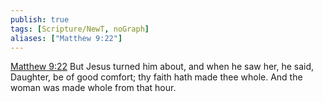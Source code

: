 ```yaml
---
publish: true
tags: [Scripture/NewT, noGraph]
aliases: ["Matthew 9:22"]
---
```

[Matthew 9:22](https://churchofjesuschrist.org/study/scriptures/nt/matt/9?lang=eng&id=p22#p22) But Jesus turned him about, and when he saw her, he said, Daughter, be of good comfort; thy faith hath made thee whole. And the woman was made whole from that hour.
